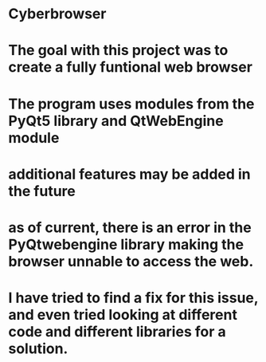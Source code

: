 # Cyberbrowser
# The goal with this project was to create a fully funtional web browser
# The program uses modules from the PyQt5 library and QtWebEngine module
# additional features may be added in the future
# as of current, there is an error in the PyQtwebengine library making the browser unnable to access the web.
# I have tried to find a fix for this issue, and even tried looking at different code and different libraries for a solution.
